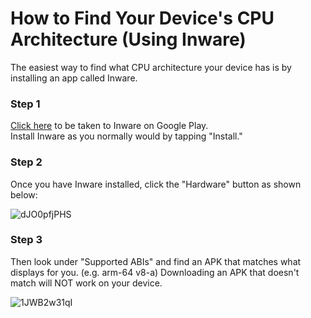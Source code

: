 # How to Find Your Device's CPU Architecture (Using Inware)

The easiest way to find what CPU architecture your device has is by installing an app called Inware.<br>
### Step 1
[Click here](https://play.google.com/store/apps/details?id=com.evo.inware&hl=en_US&gl=US) to be taken to Inware on Google Play.<br>
Install Inware as you normally would by tapping "Install."

### Step 2
Once you have Inware installed, click the "Hardware" button as shown below:

![dJO0pfjPHS](https://github.com/gabefletch/ReVanced-BaseApps/assets/38300939/c2c72f96-8822-4592-ba30-31e727a23d1a)

### Step 3
Then look under "Supported ABIs" and find an APK that matches what displays for you. (e.g. arm-64 v8-a) Downloading an APK that doesn't match will NOT work on your device.<br>

![1JWB2w31qI](https://github.com/gabefletch/ReVanced-BaseApps/assets/38300939/9e894ecb-2647-4eaa-8af7-53862e2e1c12)
